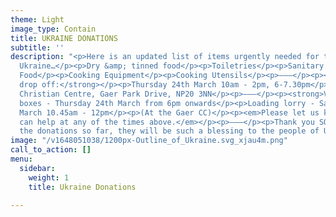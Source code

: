 ```yaml
---
theme: Light
image_type: Contain
title: UKRAINE DONATIONS
subtitle: ''
description: "<p>Here is an updated list of items urgently needed for the people of
  Ukraine…</p><p>Dry &amp; tinned food</p><p>Toiletries</p><p>Sanitary Products</p><p>Nappies</p><p>Torches</p><p>Batteries</p><p>Shoes</p><p>Baby
  Food</p><p>Cooking Equipment</p><p>Cooking Utensils</p><p>———</p><p><strong>Donation
  drop off:</strong></p><p>Thursday 24th March 10am - 2pm, 6-7.30pm</p><p>At the Gaer
  Christian Centre, Gaer Park Drive, NP20 3NN</p><p>———</p><p><strong>Volunteers needed:</strong></p><p>Packing
  boxes - Thursday 24th March from 6pm onwards</p><p>Loading lorry - Saturday 26th
  March 10.45am - 12pm</p><p>(At the Gaer CC)</p><p><em>Please let us know if you
  can help at any of the times above.</em></p><p>———</p><p>Thank you SO MUCH for all
  the donations so far, they will be such a blessing to the people of Ukraine.</p>"
image: "/v1648051038/1200px-Outline_of_Ukraine.svg_xjau4m.png"
call_to_action: []
menu:
  sidebar:
    weight: 1
    title: Ukraine Donations

---
```

